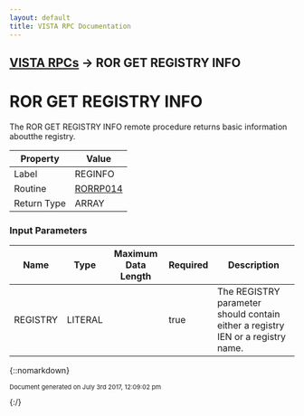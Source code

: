 ```yaml
---
layout: default
title: VISTA RPC Documentation
---
```


## [VISTA RPCs](TableOfContents) &#8594; ROR GET REGISTRY INFO
# ROR GET REGISTRY INFO

The ROR GET REGISTRY INFO remote procedure returns basic information aboutthe registry.

Property | Value
--- | ---
Label | REGINFO
Routine | [RORRP014](http://code.osehra.org/dox/Routine_RORRP014_source.html)
Return Type | ARRAY


### Input Parameters

Name | Type | Maximum Data Length | Required | Description
--- | --- | --- | --- | ---
REGISTRY | LITERAL |  | true | The REGISTRY parameter should contain either a registry IEN or a registry name.



{::nomarkdown} <br/><p style="font-size: 11px">Document generated on July 3rd 2017, 12:09:02 pm</p>{:/}